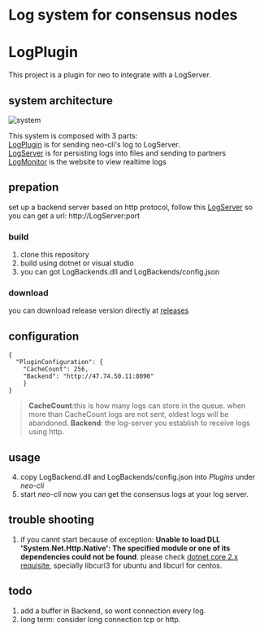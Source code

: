 # Log system for consensus nodes
# LogPlugin
This project is a plugin for neo to integrate with a LogServer.
## system architecture
![system](https://github.com/KickSeason/LogBackend/blob/master/log-monitor.png)

This system is composed with 3 parts:  
[LogPlugin](https://github.com/neo-ngd/LogPlugin.git) is for sending neo-cli's log to LogServer.  
[LogServer](https://github.com/neo-ngd/LogServer) is for persisting logs into files and sending to partners  
[LogMonitor](https://github.com/neo-ngd/LogMonitor) is the website to view realtime logs
## prepation
set up a backend server based on http protocol, follow this [LogServer](https://github.com/neo-ngd/LogServer)
so you can get a url: http://LogServer:port

### build
1. clone this repository
2. build using dotnet or visual studio
3. you can got LogBackends.dll and LogBackends/config.json
### download
you can download release version directly at [releases](https://github.com/neo-ngd/LogPlugin/releases)
## configuration
```
{
  "PluginConfiguration": {
    "CacheCount": 256,
    "Backend": "http://47.74.50.11:8090"
    }
}
```
> __CacheCount__:this is how many logs can store in the queue. when more than CacheCount logs are not sent, oldest logs will be abandoned.
> __Backend__: the log-server you establish to receive logs using http.
## usage
4. copy LogBackend.dll and LogBackends/config.json into *Plugins* under *neo-cli*
5. start *neo-cli*
now  you can get the consensus logs at your log server.
## trouble shooting
1. if you cannt start because of exception: **Unable to load DLL 'System.Net.Http.Native': The specified module or one of its dependencies could not be found**.
please check [dotnet core 2.x requisite](https://docs.microsoft.com/en-us/dotnet/core/linux-prerequisites?tabs=netcore2x), specially libcurl3 for ubuntu and libcurl for centos.
## todo
1. add a buffer in Backend, so wont connection every log.
2. long term: consider long connection tcp or http.
